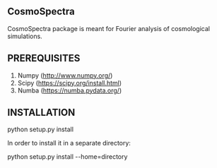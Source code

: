 CosmoSpectra
-------------
CosmoSpectra package is meant for Fourier analysis of cosmological simulations.

PREREQUISITES
-------------
1. Numpy   (http://www.numpy.org/)
2. Scipy   (https://scipy.org/install.html)
3. Numba   (https://numba.pydata.org/)

INSTALLATION
------------
python setup.py install

In order to install it in a separate directory:

python setup.py install --home=directory
